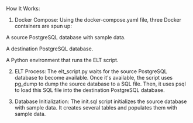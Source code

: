 How It Works:

1. Docker Compose: Using the docker-compose.yaml file, three Docker containers are spun up:

  A source PostgreSQL database with sample data.
  
  A destination PostgreSQL database.
  
  A Python environment that runs the ELT script.

2. ELT Process: The elt_script.py waits for the source PostgreSQL database to become available. Once it's available, the script uses pg_dump to dump the source database to a SQL file. Then, it uses psql to load this SQL file into the destination PostgreSQL database.

3. Database Initialization: The init.sql script initializes the source database with sample data. It creates several tables and populates them with sample data.

